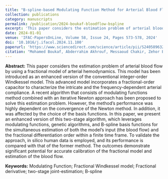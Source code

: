 ```yaml
---
title: "B-spline-based Modulating Function Method for Arterial Blood Flow's Estimations"
collection: publications
category: manuscripts
permalink: /publication/2024-boukaf-bloodflow-bspline
excerpt: 'This paper considers the estimation problem of arterial blood flow by using a fractional model of arterial hemodynamics. An enhanced two-stage algorithm using modulating functions, genetic algorithms, and B-spline basis functions is proposed for joint estimation of blood flow and fractional differentiation order.'
date: 2024-01-01
venue: 'IFAC-PapersOnLine, Volume 58, Issue 24, Pages 573-578, 2024'
doi: '10.1016/j.ifacol.2024.11.100'
paperurl: 'https://www.sciencedirect.com/science/article/pii/S2405896324022274'
citation: "Mohamed Boukaf, Abderrahim Akhrouf, Messaoud Chakir, Zehor Belkhatir, Taous Meriem Laleg-Kirati (2024). 'B-spline-based Modulating Function Method for Arterial Blood Flow's Estimations.' <i>IFAC-PapersOnLine</i>, 58(24), 573-578. https://doi.org/10.1016/j.ifacol.2024.11.100"
---
```


**Abstract:**
This paper considers the estimation problem of arterial blood flow by using a fractional model of arterial hemodynamics. This model has been introduced as an enhanced version of the conventional integer-order Windkessel model. This advanced model incorporates a fractional-order capacitor to characterize the intricate and the frequency-dependent arterial compliance. A recent algorithm that consists of modulating functions method combined with an iterative Newton approach has been proposed to solve this estimation problem. However, the method’s performance was highly dependent on the convergence of the Newton method. In addition, it was affected by the choice of the basis functions. In this paper, we present an enhanced version of this two-stage algorithm, which leverages modulating functions, genetic algorithms, and B-spline basis functions for the simultaneous estimation of both the model’s input (the blood flow) and the fractional differentiation order within a finite time frame. To validate the approach, in silico human data is employed, and its performance is compared with that of the former method. The outcomes demonstrate significant potential for accurate calibration of the fractional model and estimation of the blood flow.

**Keywords:** Modulating Function; Fractional Windkessel model; Fractional derivative; two-stage joint-estimation; B-spline
